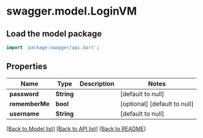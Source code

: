 # swagger.model.LoginVM

## Load the model package
```dart
import 'package:swagger/api.dart';
```

## Properties
Name | Type | Description | Notes
------------ | ------------- | ------------- | -------------
**password** | **String** |  | [default to null]
**rememberMe** | **bool** |  | [optional] [default to null]
**username** | **String** |  | [default to null]

[[Back to Model list]](../README.md#documentation-for-models) [[Back to API list]](../README.md#documentation-for-api-endpoints) [[Back to README]](../README.md)

